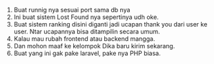 1. Buat runnig nya sesuai port sama db nya
2. Ini buat sistem Lost Found nya sepertinya udh oke.
3. Buat sistem ranking disini diganti jadi ucapan thank you dari user ke user. Ntar ucapannya bisa ditampilin secara umum.
4. Kalau mau rubah frontend atau backend mangga.
5. Dan mohon maaf ke kelompok Dika baru kirim sekarang.
6. Buat yang ini gak pake laravel, pake nya PHP biasa.
